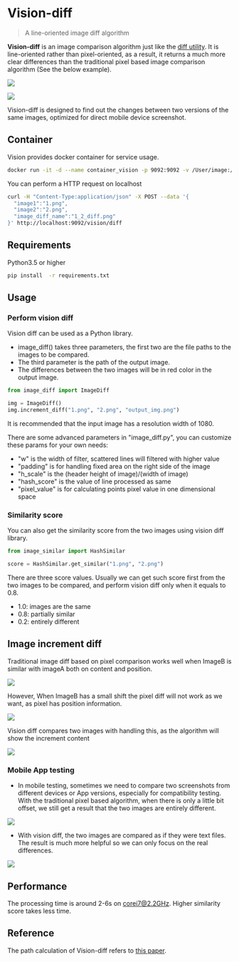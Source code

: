 # Vision-diff

> A line-oriented image diff algorithm

**Vision-diff** is an image comparison algorithm just like the [diff utility](https://en.wikipedia.org/wiki/Diff). It is line-oriented rather than pixel-oriented, as a result, it returns a much more clear differences than the traditional pixel based image comparison algorithm (See the below example).

![](image/image_4.png)

![](image/image_5.png)

Vision-diff is designed to find out the changes between two versions of the same images, optimized for direct mobile device screenshot.


## Container
Vision provides docker container for service usage.

```bash
docker run -it -d --name container_vision -p 9092:9092 -v /User/image:/vision/capture brighthai/vision
```

You can perform a HTTP request on localhost
```bash
curl -H "Content-Type:application/json" -X POST --data '{
  "image1":"1.png",
  "image2":"2.png",
  "image_diff_name":"1_2_diff.png"
}' http://localhost:9092/vision/diff
```


## Requirements

Python3.5 or higher

```bash
pip install  -r requirements.txt
```

## Usage

### Perform vision diff
Vision diff can be used as a Python library.

- image_diff() takes three parameters, the first two are the file paths to the images to be compared.
- The third parameter is the path of the output image.
- The differences between the two images will be in red color in the output image.

```python
from image_diff import ImageDiff

img = ImageDiff()
img.increment_diff("1.png", "2.png", "output_img.png")
```

It is recommended that the input image has a resolution width of 1080.

There are some advanced parameters in "image_diff.py", you can customize these params for your own needs:
  - "w" is the width of filter, scattered lines will filtered with higher value
  - "padding" is for handling fixed area on the right side of the image
  - "h_scale" is the (header height of image)/(width of image)
  - "hash_score" is the value of line processed as same
  - "pixel_value" is for calculating points pixel value in one dimensional space


### Similarity score

You can also get the similarity score from the two images using vision diff library.

```python
from image_similar import HashSimilar

score = HashSimilar.get_similar("1.png", "2.png")
```

There are three score values. Usually we can get such score first from the two images to be compared, and perform vision diff only when it equals to 0.8.

  - 1.0: images are the same
  - 0.8: partially similar
  - 0.2: entirely different


## Image increment diff
Traditional image diff based on pixel comparison works well when ImageB is similar with imageA both on
content and position.

![](image/image_1.png)

However, When ImageB has a small shift the pixel diff will not work as we want, as pixel has position information.

![](image/image_2.png)

Vision diff compares two images with handling this, as the algorithm will show the increment content

![](image/image_3.png)

### Mobile App testing
- In mobile testing, sometimes we need to compare two screenshots from different devices or App versions, especially for compatibility testing. With the traditional pixel based algorithm, when there is only a little bit offset, we still get a result that the two images are entirely different.

![](image/image_4.png)

- With vision diff, the two images are compared as if they were text files. The result is much more helpful so we can only focus on the real differences.

![](image/image_5.png)


## Performance

The processing time is around 2-6s on corei7@2.2GHz. Higher similarity score takes less time.

## Reference

The path calculation of Vision-diff refers to [this paper](http://www.xmailserver.org/diff2.pdf).

